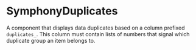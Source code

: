 # SymphonyDuplicates

A component that displays data duplicates based on a column prefixed `duplicates_`.
This column must contain lists of numbers that signal which duplicate group an item belongs to.

